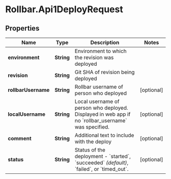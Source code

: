 # Rollbar.Api1DeployRequest

## Properties

Name | Type | Description | Notes
------------ | ------------- | ------------- | -------------
**environment** | **String** | Environment to which the revision was deployed | 
**revision** | **String** | Git SHA of revision being deployed | 
**rollbarUsername** | **String** | Rollbar username of person who deployed | [optional] 
**localUsername** | **String** | Local username of person who deployed.  Displayed in web app if no &#x60;rollbar_username&#x60; was specified. | [optional] 
**comment** | **String** | Additional text to include with the deploy | [optional] 
**status** | **String** | Status of the deployment - &#x60;started&#x60;, &#x60;succeeded&#x60; _(default)_, &#x60;failed&#x60;, or &#x60;timed_out&#x60;. | [optional] 


